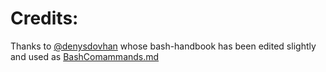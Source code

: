 # Credits:
Thanks to [@denysdovhan](https://github.com/denysdovhan/) whose bash-handbook has been edited slightly and used as [BashComammands.md](BashCommands.md)

